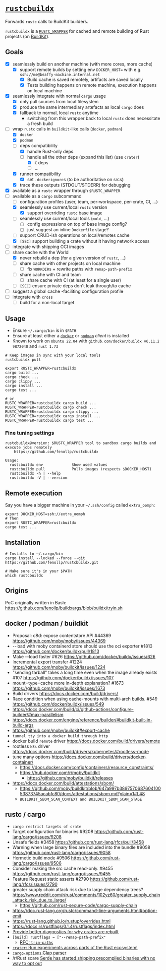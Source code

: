 # [`rustcbuildx`](https://github.com/fenollp/rustcbuildx)
Forwards `rustc` calls to BuildKit builders.

`rustcbuildx` is a [`RUSTC_WRAPPER`](https://doc.rust-lang.org/cargo/reference/config.html#buildrustc-wrapper) for cached and remote building of Rust projects (on [BuildKit](https://github.com/moby/buildkit)).

## Goals
* [x] seamlessly build on another machine (with more cores, more cache)
  * [x] support remote builds by setting env `DOCKER_HOST=` with e.g. `ssh://me@beaffy-machine.internal.net`
    * [x] Build cache is saved remotely, artifacts are saved locally
    * [x] Tests building happens on remote machine, execution happens on local machine
* [x] seamlessly integrate with normal `cargo` usage
  * [x] only pull sources from local filesystem
  * [x] produce the same intermediary artefacts as local `cargo` does
  * [x] fallback to normal, local `rustc` anytime
    * switching from this wrapper back to local `rustc` does necessitate a fresh build
* [ ] wrap `rustc` calls in `buildkit`-like calls (`docker`, `podman`)
  * [x] `docker`
  * [x] `podman`
  * [ ] deps compatibility
    * [x] handle Rust-only deps
    * [ ] handle all the other deps (expand this list) (use `crater`)
      * [x] `C` deps
      * [ ] ...
  * [x] runner compatibility
    * [x] set `.dockerignore`s (to be authoritative on srcs)
  * [x] trace these outputs (STDOUT/STDERR) for debugging
* [x] available as a `rustc` wrapper through `$RUSTC_WRAPPER`
* [ ] available as a `cargo` subcommand
  * [ ] configuration profiles (user, team, per-workspace, per-crate, CI, ...)
  * [x] seamlessly use current/local `rustc` version
    * [x] support overriding `rustc` base image
  * [ ] seamlessly use current/local tools (`mold`, ...)
    * [ ] config expressions on top of base image config?
    * [ ] just suggest an inline `Dockerfile` stage?
  * [ ] support CRUD-ish operations on local/remotes cache
  * [x] `[SEC]` support building a crate without it having network access
* [ ] integrate with shipping OCI images
* [ ] share cache with the World
  * [x] never rebuild a dep (for a given version of `rustc`, ...)
  * [ ] share cache with other projects on local machine
    * [ ] fix `WORKDIR`s + rewrite paths with `remap-path-prefix` 
  * [ ] share cache with CI and team
    * [ ] share cache with CI (at least for a single user)
  * [ ] `[SEC]` ensure private deps don't leak through/to cache
* [ ] suggest a global cache -faciliting configuration profile
* [ ] integrate with `cross`
  * [ ] build for a non-local target

## Usage

* Ensure `~/.cargo/bin` is in `$PATH`
* Ensure at least either a [`docker`](https://github.com/docker/docker-install) or [`podman`](https://podman.io/docs/installation) *client* is installed
* Known to work on `Ubuntu 22.04` with `github.com/docker/buildx v0.11.2 9872040` and `rust 1.73`

```shell
# Keep images in sync with your local tools
rustcbuildx pull

export RUSTC_WRAPPER=rustcbuildx
cargo build ...
cargo check ...
cargo clippy ...
cargo install ...
cargo test ...

# or
RUSTC_WRAPPER=rustcbuildx cargo build ...
RUSTC_WRAPPER=rustcbuildx cargo check ...
RUSTC_WRAPPER=rustcbuildx cargo clippy ...
RUSTC_WRAPPER=rustcbuildx cargo install ...
RUSTC_WRAPPER=rustcbuildx cargo test ...
```

### Fine tuning settings

```shell
rustcbuildx@version: $RUSTC_WRAPPER tool to sandbox cargo builds and execute jobs remotely
    https://github.com/fenollp/rustcbuildx

Usage:
  rustcbuildx env             Show used values
  rustcbuildx pull            Pulls images (respects $DOCKER_HOST)
  rustcbuildx -h | --help
  rustcbuildx -V | --version
```

## Remote execution

Say you have a bigger machine in your `~/.ssh/config` called `extra_oomph`:

```shell
export DOCKER_HOST=ssh://extra_oomph
# Then
export RUSTC_WRAPPER=rustcbuildx
cargo test ...
```

## Installation

```shell
# Installs to ~/.cargo/bin
cargo install --locked --force --git https://github.com/fenollp/rustcbuildx.git

# Make sure it's in your $PATH
which rustcbuildx
```

## Origins
PoC originally written in Bash: https://github.com/fenollp/buildxargs/blob/buildx/tryin.sh


## docker / podman / buildkit
* Proposal: c8d: expose contentstore API #44369 https://github.com/moby/moby/issues/44369
*  --load with moby containerd store should use the oci exporter #1813 https://github.com/docker/buildx/pull/1813
*  Make --load faster #626 https://github.com/docker/buildx/issues/626
*  Incremental export transfer #1224 https://github.com/moby/buildkit/issues/1224
* "sending tarball" takes a long time even when the image already exists #107 https://github.com/docker/buildx/issues/107
*  mount=type=cache more in-depth explanation? #1673 https://github.com/moby/buildkit/issues/1673
* Build drivers https://docs.docker.com/build/drivers/
*  Race condition when using cache-mounts with multi-arch builds. #549 https://github.com/docker/buildx/issues/549
* https://docs.docker.com/build/ci/github-actions/configure-builder/#max-parallelism
* https://docs.docker.com/engine/reference/builder/#buildkit-built-in-build-args
* https://github.com/moby/buildkit#export-cache
* `tunnel tty into a docker build through http`
* docker build `remote` driver https://docs.docker.com/build/drivers/remote
* rootless `k8s` driver https://docs.docker.com/build/drivers/kubernetes/#rootless-mode
* tune many options https://docs.docker.com/build/drivers/docker-container/
  * https://docs.docker.com/config/containers/resource_constraints/
  * https://hub.docker.com/r/moby/buildkit
    * https://github.com/moby/buildkit/releases
* https://docs.docker.com/build/attestations/sbom/
  * https://github.com/moby/buildkit/blob/647a997b389757068760410053873745acabfc80/docs/attestations/sbom.md?plain=1#L48
  * `BUILDKIT_SBOM_SCAN_CONTEXT and BUILDKIT_SBOM_SCAN_STAGE`

## rustc / cargo
* `cargo restrict targets of crate`
*  Target configuration for binaries #9208 https://github.com/rust-lang/cargo/issues/9208
*  Unsafe fields #3458 https://github.com/rust-lang/rfcs/pull/3458
*  Warning when large binary files are included into the bundle #9058 https://github.com/rust-lang/cargo/issues/9058
*  Hermetic build mode #9506 https://github.com/rust-lang/cargo/issues/9506
*  Consider making the src cache read-only. #9455 https://github.com/rust-lang/cargo/issues/9455
*  Feature Request static asserts #2790 https://github.com/rust-lang/rfcs/issues/2790
* greater supply chain attack risk due to large dependency trees? https://www.reddit.com/r/rust/comments/102yz60/greater_supply_chain_attack_risk_due_to_large/
  * https://github.com/rust-secure-code/cargo-supply-chain
* https://doc.rust-lang.org/rustc/command-line-arguments.html#option-emit
* https://rust-lang.github.io/rustup/overrides.html
* https://docs.rs/rustflags/0.1.4/rustflags/index.html
* [Provide better diagnostics for why crates are rebuilt](https://github.com/rust-lang/cargo/issues/2904)
* `[build] rustflags = ["--remap-path-prefix"`
  * [RFC: `trim-paths`](https://rust-lang.github.io/rfcs/3127-trim-paths.html)
* [`crater`: Run experiments across parts of the Rust ecosystem!](https://github.com/rust-lang/crater)
* [`cargo-options` Clap parser](https://docs.rs/cargo-options/latest/cargo_options/struct.Build.html)
* /r/Rust scare [Serde has started shipping precompiled binaries with no way to opt out](https://www.reddit.com/r/rust/comments/15va70a/serde_has_started_shipping_precompiled_binaries/)

